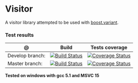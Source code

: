 # Visitor

A visitor library attempted to be used with [boost.variant](https://github.com/boostorg/variant).

### Test results

@               | Build         | Tests coverage |
----------------|-------------- | -------------- |
Develop branch: | [![Build Status](https://travis-ci.org/klemens-morgenstern/visitor.svg?branch=develop)](https://travis-ci.org/klemens-morgenstern/visitor)  | [![Coverage Status](https://coveralls.io/repos/klemens-morgenstern/visitor/badge.png?branch=develop)](https://coveralls.io/r/klemens-morgenstern/visitor?branch=develop) 
Master branch:  | [![Build Status](https://travis-ci.org/klemens-morgenstern/visitor.svg?branch=master)](https://travis-ci.org/apolukhin/variant)  | [![Coverage Status](https://coveralls.io/repos/klemens-morgenstern/visitor/badge.png?branch=master)](https://coveralls.io/r/klemens-morgenstern/visitor?branch=master) |


**Tested on windows with gcc 5.1 and MSVC 15**
 